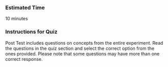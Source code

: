### Estimated Time

10 minutes

### Instructions for Quiz

Post Test includes questions on concepts from the entire experiment. Read the questions in the quiz section and select the correct option from the ones provided. Please note that some questions may have more than one correct response.

